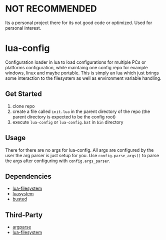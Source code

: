 # NOT RECOMMENDED

Its a personal project there for its not good code or optimized.
Used for personal interest.

# lua-config

Configuration loader in lua to load configurations for multiple PCs or platforms configuration, while maintaing one config repo for example windows, linux and maybe portable.
This is simply an lua which just brings some interaction to the filesystem as well as environment variable handling.

## Get Started

1. clone repo
2. create a file called `init.lua` in the parent directory of the repo (the parent directory is expected to be the config root)
3. execute `lua-config` or `lua-config.bat` in `bin` directory

## Usage

There for there are no args for lua-config.
All args are configured by the user the arg parser is just setup for you.
Use `config.parse_args()` to parse the args after configuring with `config.args_parser`.

## Dependencies

- [lua-filesystem](https://lunarmodules.github.io/luafilesystem)
- [luasystem](https://lunarmodules.github.io/luasystem)
- [busted](https://lunarmodules.github.io/busted)

## Third-Party

- [argparse](https://github.com/mpeterv/argparse)
- [lua-filesystem](https://lunarmodules.github.io/luafilesystem)
